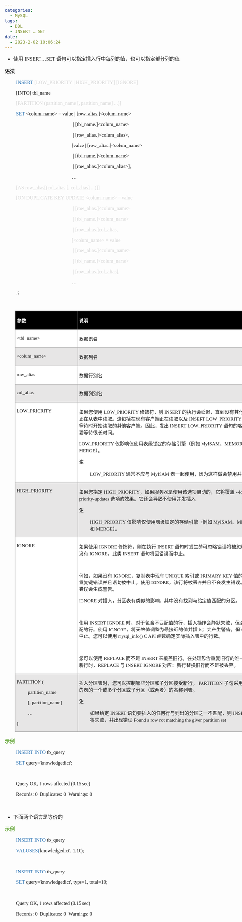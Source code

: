 ```yaml
---
categories:
  - MySQL
tags:
  - DDL
  - INSERT … SET
date:
  - 2023-2-02 10:06:24
---
```


<body lang=zh-CN style='font-family:"Microsoft YaHei UI";font-size:12.0pt'>
<!--StartFragment-->

<div style='direction:ltr;border-width:100%'>

<div style='direction:ltr;margin-top:0in;margin-left:0in;width:8.5909in'>

<div style='direction:ltr;margin-top:0in;margin-left:0in;width:8.5909in'>

<ul type=disc style='direction:ltr;unicode-bidi:embed;margin-top:0in;
 margin-bottom:0in'>
 <li style='margin-top:0;margin-bottom:0;vertical-align:middle'><span
     style='font-family:"Microsoft YaHei UI";font-size:12.0pt'>使用</span><span
     style='font-family:"Comic Sans MS";font-size:12.0pt'> INSERT</span><span
     style='font-family:"Microsoft YaHei UI";font-size:12.0pt'>…</span><span
     style='font-family:"Comic Sans MS";font-size:12.0pt'>SET </span><span
     style='font-family:"Microsoft YaHei UI";font-size:12.0pt'>语句可以指定插入行中每列的值，也可以指定部分列的值</span></li>
</ul>

<p style='font-family:"Microsoft YaHei UI";font-size:12.0pt'><span
style='font-weight:bold'>语法</span></p>

<p style='margin-left:.375in;font-family:"Comic Sans MS";font-size:
12.0pt'><span style='color:#2E75B5'>INSERT </span><span style='color:#D8D8D8'>[LOW_PRIORITY
| HIGH_PRIORITY] [IGNORE]</span></p>

<p style='margin-left:.375in;font-family:"Comic Sans MS";font-size:
12.0pt'>[INTO] tbl_name</p>

<p style='margin-left:.375in;font-family:"Comic Sans MS";font-size:
12.0pt;color:#D8D8D8'>[PARTITION (partition_name [, partition_name] ...)]</p>

<p style='margin-left:.375in;font-family:"Comic Sans MS";font-size:
12.0pt'><span style='color:#2E75B5' lang=zh-CN>SET </span><span lang=en-US>&lt;</span><span
lang=zh-CN>col</span><span lang=en-US>um</span><span lang=zh-CN>_name</span><span
lang=en-US>&gt;</span><span lang=zh-CN> = value</span><span lang=en-US> </span><span
lang=zh-CN>| [row_alias.]</span><span lang=en-US>&lt;</span><span lang=zh-CN>col</span><span
lang=en-US>um</span><span lang=zh-CN>_name</span><span lang=en-US>&gt;</span></p>

<p style='margin-left:2.25in;font-family:"Comic Sans MS";font-size:
12.0pt'><span lang=en-US><span style='mso-spacerun:yes'> </span></span><span
lang=zh-CN>| [tbl_name.]</span><span lang=en-US>&lt;</span><span lang=zh-CN>col</span><span
lang=en-US>um</span><span lang=zh-CN>_name</span><span lang=en-US>&gt;</span></p>

<p style='margin-left:2.25in;font-family:"Comic Sans MS";font-size:
12.0pt'><span lang=en-US><span style='mso-spacerun:yes'> </span></span><span
lang=zh-CN>| [row_alias.]</span><span lang=en-US>&lt;</span><span lang=zh-CN>col</span><span
lang=en-US>um</span><span lang=zh-CN>_alias</span><span lang=en-US>&gt;,</span></p>

<p style='margin-left:2.25in;font-family:"Comic Sans MS";font-size:
12.0pt'><span lang=en-US>[</span><span lang=zh-CN>value</span><span lang=en-US>
</span><span lang=zh-CN>| [row_alias.]</span><span lang=en-US>&lt;</span><span
lang=zh-CN>col</span><span lang=en-US>um</span><span lang=zh-CN>_name</span><span
lang=en-US>&gt;</span></p>

<p style='margin-left:2.25in;font-family:"Comic Sans MS";font-size:
12.0pt'><span lang=en-US><span style='mso-spacerun:yes'> </span></span><span
lang=zh-CN>| [tbl_name.]</span><span lang=en-US>&lt;</span><span lang=zh-CN>col</span><span
lang=en-US>um</span><span lang=zh-CN>_name</span><span lang=en-US>&gt;</span></p>

<p style='margin-left:2.25in;font-family:"Comic Sans MS";font-size:
12.0pt'><span lang=en-US><span style='mso-spacerun:yes'> </span></span><span
lang=zh-CN>| [row_alias.]</span><span lang=en-US>&lt;</span><span lang=zh-CN>col</span><span
lang=en-US>um</span><span lang=zh-CN>_alias</span><span lang=en-US>&gt;], </span></p>

<p style='margin-left:2.25in;font-family:"Comic Sans MS";font-size:
12.0pt' lang=en-US>…</p>

<p style='margin-left:.375in;font-family:"Comic Sans MS";font-size:
12.0pt;color:#D8D8D8'>[AS row_alias[(col_alias [, col_alias] ...)]]</p>

<p style='margin-left:.375in;font-family:"Comic Sans MS";font-size:
12.0pt;color:#D8D8D8'><span lang=zh-CN>[ON DUPLICATE KEY UPDATE </span><span
lang=en-US>&lt;</span><span lang=zh-CN>col</span><span lang=en-US>um</span><span
lang=zh-CN>_name</span><span lang=en-US>&gt;</span><span lang=zh-CN> = value</span><span
lang=en-US> </span></p>

<p style='margin-left:2.25in;font-family:"Comic Sans MS";font-size:
12.0pt;color:#D8D8D8'><span lang=en-US><span style='mso-spacerun:yes'> </span></span><span
lang=zh-CN>| [row_alias.]</span><span lang=en-US>&lt;</span><span lang=zh-CN>col</span><span
lang=en-US>um</span><span lang=zh-CN>_name</span><span lang=en-US>&gt;</span></p>

<p style='margin-left:2.25in;font-family:"Comic Sans MS";font-size:
12.0pt;color:#D8D8D8'><span lang=en-US><span style='mso-spacerun:yes'> </span></span><span
lang=zh-CN>| [tbl_name.]</span><span lang=en-US>&lt;</span><span lang=zh-CN>col</span><span
lang=en-US>um</span><span lang=zh-CN>_name</span><span lang=en-US>&gt;</span></p>

<p style='margin-left:2.25in;font-family:"Comic Sans MS";font-size:
12.0pt;color:#D8D8D8'><span lang=en-US><span style='mso-spacerun:yes'> </span></span><span
lang=zh-CN>| [row_alias.]col_alias</span><span lang=en-US>,</span></p>

<p style='margin-left:2.25in;font-family:"Comic Sans MS";font-size:
12.0pt;color:#D8D8D8'><span lang=en-US>[&lt;</span><span lang=zh-CN>col</span><span
lang=en-US>um</span><span lang=zh-CN>_name</span><span lang=en-US>&gt;</span><span
lang=zh-CN> = value</span><span lang=en-US> </span></p>

<p style='margin-left:2.25in;font-family:"Comic Sans MS";font-size:
12.0pt;color:#D8D8D8'><span lang=en-US><span style='mso-spacerun:yes'> </span></span><span
lang=zh-CN>| [row_alias.]</span><span lang=en-US>&lt;</span><span lang=zh-CN>col</span><span
lang=en-US>um</span><span lang=zh-CN>_name</span><span lang=en-US>&gt;</span></p>

<p style='margin-left:2.25in;font-family:"Comic Sans MS";font-size:
12.0pt;color:#D8D8D8'><span lang=en-US><span style='mso-spacerun:yes'> </span></span><span
lang=zh-CN>| [tbl_name.]</span><span lang=en-US>&lt;</span><span lang=zh-CN>col</span><span
lang=en-US>um</span><span lang=zh-CN>_name</span><span lang=en-US>&gt;</span></p>

<p style='margin-left:2.25in;font-family:"Comic Sans MS";font-size:
12.0pt;color:#D8D8D8'><span lang=en-US><span style='mso-spacerun:yes'> </span></span><span
lang=zh-CN>| [row_alias.]col_alias</span><span lang=en-US>],</span></p>

<p style='margin-left:2.25in;font-family:"Comic Sans MS";font-size:
12.0pt;color:#D8D8D8' lang=en-US>…</p>

<p style='margin-left:.375in;font-family:"Comic Sans MS";font-size:
12.0pt'><span style='color:#D8D8D8' lang=zh-CN>]</span><span lang=en-US>;</span></p>

<p style='margin-left:.375in;font-family:"Comic Sans MS";font-size:
11.0pt;color:#D8D8D8' lang=en-US>&nbsp;</p>

<div style='direction:ltr'>

<table border=1 cellpadding=0 cellspacing=0 valign=top style='direction:ltr;
 border-collapse:collapse;border-style:solid;border-color:#A3A3A3;border-width:
 1pt;margin-left:.3333in' title="" summary="">
 <tr>
  <td style='border-style:solid;border-color:#A3A3A3;border-width:1pt;
  background-color:black;vertical-align:top;width:2.0083in;padding:2.0pt 3.0pt 2.0pt 3.0pt'>
  <p style='font-family:"Microsoft YaHei UI";font-size:11.5pt;
  color:white'><span style='font-weight:bold'>参数</span></p>
  </td>
  <td style='border-style:solid;border-color:#A3A3A3;border-width:1pt;
  background-color:black;vertical-align:top;width:6.1194in;padding:2.0pt 3.0pt 2.0pt 3.0pt'>
  <p style='font-family:"Microsoft YaHei UI";font-size:11.5pt;
  color:white'><span style='font-weight:bold'>说明</span></p>
  </td>
 </tr>
 <tr>
  <td style='border-style:solid;border-color:#A3A3A3;border-width:1pt;
  background-color:white;vertical-align:top;width:2.0083in;padding:2.0pt 3.0pt 2.0pt 3.0pt'>
  <p style='font-family:"Comic Sans MS";font-size:11.5pt'
  lang=en-US>&lt;tbl_name&gt;</p>
  </td>
  <td style='border-style:solid;border-color:#A3A3A3;border-width:1pt;
  background-color:white;vertical-align:top;width:6.1194in;padding:2.0pt 3.0pt 2.0pt 3.0pt'>
  <p style='font-family:"Microsoft YaHei UI";font-size:11.5pt'>数据表名</p>
  </td>
 </tr>
 <tr>
  <td style='border-style:solid;border-color:#A3A3A3;border-width:1pt;
  background-color:#E7E6E6;vertical-align:top;width:2.0083in;padding:2.0pt 3.0pt 2.0pt 3.0pt'>
  <p style='font-family:"Comic Sans MS";font-size:11.5pt'
  lang=en-US>&lt;colum_name&gt;</p>
  </td>
  <td style='border-style:solid;border-color:#A3A3A3;border-width:1pt;
  background-color:#E7E6E6;vertical-align:top;width:6.1194in;padding:2.0pt 3.0pt 2.0pt 3.0pt'>
  <p style='font-family:"Microsoft YaHei UI";font-size:11.5pt'>数据列名</p>
  </td>
 </tr>
 <tr>
  <td style='border-style:solid;border-color:#A3A3A3;border-width:1pt;
  background-color:white;vertical-align:top;width:2.0083in;padding:2.0pt 3.0pt 2.0pt 3.0pt'>
  <p style='font-family:"Comic Sans MS";font-size:11.5pt'>row_alias</p>
  </td>
  <td style='border-style:solid;border-color:#A3A3A3;border-width:1pt;
  background-color:white;vertical-align:top;width:6.1194in;padding:2.0pt 3.0pt 2.0pt 3.0pt'>
  <p style='font-family:"Microsoft YaHei UI";font-size:11.5pt'>数据行别名</p>
  </td>
 </tr>
 <tr>
  <td style='border-style:solid;border-color:#A3A3A3;border-width:1pt;
  background-color:#E7E6E6;vertical-align:top;width:2.0083in;padding:2.0pt 3.0pt 2.0pt 3.0pt'>
  <p style='font-family:"Comic Sans MS";font-size:11.5pt'>col_alias</p>
  </td>
  <td style='border-style:solid;border-color:#A3A3A3;border-width:1pt;
  background-color:#E7E6E6;vertical-align:top;width:6.1194in;padding:2.0pt 3.0pt 2.0pt 3.0pt'>
  <p style='font-family:"Microsoft YaHei UI";font-size:11.5pt'>数据列别名</p>
  </td>
 </tr>
 <tr>
  <td style='border-style:solid;border-color:#A3A3A3;border-width:1pt;
  background-color:white;vertical-align:top;width:2.0083in;padding:2.0pt 3.0pt 2.0pt 3.0pt'>
  <p style='font-family:"Comic Sans MS";font-size:11.5pt'>LOW_PRIORITY</p>
  </td>
  <td style='border-style:solid;border-color:#A3A3A3;border-width:1pt;
  background-color:white;vertical-align:top;width:6.1888in;padding:2.0pt 3.0pt 2.0pt 3.0pt'>
  <p style='font-size:11.5pt'><span style='font-family:"Microsoft YaHei UI"'>如果您使用</span><span
  style='font-family:"Comic Sans MS"'> LOW_PRIORITY </span><span
  style='font-family:"Microsoft YaHei UI"'>修饰符，则</span><span style='font-family:
  "Comic Sans MS"'> INSERT </span><span style='font-family:"Microsoft YaHei UI"'>的执行会延迟，直到没有其他客户端正在从表中读取。这包括在现有客户端正在读取以及</span><span
  style='font-family:"Comic Sans MS"'> INSERT LOW_PRIORITY </span><span
  style='font-family:"Microsoft YaHei UI"'>语句正在等待时开始读取的其他客户端。因此，发出</span><span
  style='font-family:"Comic Sans MS"'> INSERT LOW_PRIORITY </span><span
  style='font-family:"Microsoft YaHei UI"'>语句的客户端可能要等待很长时间。</span></p>
  <p style='font-size:11.5pt'><span style='font-family:"Comic Sans MS"'>LOW_PRIORITY
  </span><span style='font-family:"Microsoft YaHei UI"'>仅影响仅使用表级锁定的存储引擎（例如</span><span
  style='font-family:"Comic Sans MS"'> MyISAM</span><span style='font-family:
  "Microsoft YaHei UI"'>、</span><span style='font-family:"Comic Sans MS"'>MEMORY
  </span><span style='font-family:"Microsoft YaHei UI"'>和</span><span
  style='font-family:"Comic Sans MS"'> MERGE</span><span style='font-family:
  "Microsoft YaHei UI"'>）。</span></p>
  <p style='font-family:"Microsoft YaHei UI";font-size:11.5pt'><span
  style='font-weight:bold'>注</span></p>
  <p style='margin-left:.375in;font-size:11.5pt'><span
  style='font-family:"Comic Sans MS"'>LOW_PRIORITY </span><span
  style='font-family:"Microsoft YaHei UI"'>通常不应与</span><span style='font-family:
  "Comic Sans MS"'> MyISAM </span><span style='font-family:"Microsoft YaHei UI"'>表一起使用，因为这样做会禁用并发插入</span></p>
  </td>
 </tr>
 <tr>
  <td style='border-style:solid;border-color:#A3A3A3;border-width:1pt;
  background-color:#E7E6E6;vertical-align:top;width:2.0083in;padding:2.0pt 3.0pt 2.0pt 3.0pt'>
  <p style='font-family:"Comic Sans MS";font-size:11.5pt'>HIGH_PRIORITY</p>
  </td>
  <td style='border-style:solid;border-color:#A3A3A3;border-width:1pt;
  background-color:#E7E6E6;vertical-align:top;width:6.1194in;padding:2.0pt 3.0pt 2.0pt 3.0pt'>
  <p style='font-size:11.5pt'><span style='font-family:"Microsoft YaHei UI"'>如果您指定</span><span
  style='font-family:"Comic Sans MS"'> HIGH_PRIORITY</span><span
  style='font-family:"Microsoft YaHei UI"'>，如果服务器是使用该选项启动的，它将覆盖</span><span
  style='font-family:"Comic Sans MS"'> --low-priority-updates </span><span
  style='font-family:"Microsoft YaHei UI"'>选项的效果。它还会导致不使用并发插入</span></p>
  <p style='font-family:"Microsoft YaHei UI";font-size:11.5pt'><span
  style='font-weight:bold'>注</span></p>
  <p style='margin-left:.375in;font-size:11.5pt'><span
  style='font-family:"Comic Sans MS"'>HIGH_PRIORITY </span><span
  style='font-family:"Microsoft YaHei UI"'>仅影响仅使用表级锁定的存储引擎（例如</span><span
  style='font-family:"Comic Sans MS"'> MyISAM</span><span style='font-family:
  "Microsoft YaHei UI"'>、</span><span style='font-family:"Comic Sans MS"'>MEMORY
  </span><span style='font-family:"Microsoft YaHei UI"'>和</span><span
  style='font-family:"Comic Sans MS"'> MERGE</span><span style='font-family:
  "Microsoft YaHei UI"'>）。</span></p>
  </td>
 </tr>
 <tr>
  <td style='border-style:solid;border-color:#A3A3A3;border-width:1pt;
  background-color:white;vertical-align:top;width:2.0083in;padding:2.0pt 3.0pt 2.0pt 3.0pt'>
  <p style='font-family:"Comic Sans MS";font-size:11.5pt'>IGNORE</p>
  </td>
  <td style='border-style:solid;border-color:#A3A3A3;border-width:1pt;
  background-color:white;vertical-align:top;width:6.1888in;padding:2.0pt 3.0pt 2.0pt 3.0pt'>
  <p style='font-size:11.5pt'><span style='font-family:"Microsoft YaHei UI"'>如果使用</span><span
  style='font-family:"Comic Sans MS"'> IGNORE </span><span style='font-family:
  "Microsoft YaHei UI"'>修饰符，则在执行</span><span style='font-family:"Comic Sans MS"'>
  INSERT </span><span style='font-family:"Microsoft YaHei UI"'>语句时发生的可忽略错误将被忽略。如果没有</span><span
  style='font-family:"Comic Sans MS"'> IGNORE</span><span style='font-family:
  "Microsoft YaHei UI"'>，此类</span><span style='font-family:"Comic Sans MS"'>
  INSERT </span><span style='font-family:"Microsoft YaHei UI"'>语句将因错误而中止。</span></p>
  <p style='font-family:"Comic Sans MS";font-size:11.5pt'>&nbsp;</p>
  <p style='font-size:11.5pt'><span style='font-family:"Microsoft YaHei UI"'>例如，如果没有</span><span
  style='font-family:"Comic Sans MS"'> IGNORE</span><span style='font-family:
  "Microsoft YaHei UI"'>，复制表中现有</span><span style='font-family:"Comic Sans MS"'>
  UNIQUE </span><span style='font-family:"Microsoft YaHei UI"'>索引或</span><span
  style='font-family:"Comic Sans MS"'> PRIMARY KEY </span><span
  style='font-family:"Microsoft YaHei UI"'>值的行会导致重复键错误并且语句被中止。使用</span><span
  style='font-family:"Comic Sans MS"'> IGNORE</span><span style='font-family:
  "Microsoft YaHei UI"'>，该行将被丢弃并且不会发生错误。忽略的错误会生成警告。</span></p>
  <p style='font-size:11.5pt'><span style='font-family:"Comic Sans MS"'>IGNORE
  </span><span style='font-family:"Microsoft YaHei UI"'>对插入，分区表有类似的影响，其中没有找到与给定值匹配的分区。</span></p>
  <p style='font-family:"Comic Sans MS";font-size:11.5pt'>&nbsp;</p>
  <p style='font-size:11.5pt'><span style='font-family:"Microsoft YaHei UI"'>使用</span><span
  style='font-family:"Comic Sans MS"'> INSERT IGNORE </span><span
  style='font-family:"Microsoft YaHei UI"'>时，对于包含不匹配值的行，插入操作会静默失败，但会插入匹配的行。使用</span><span
  style='font-family:"Comic Sans MS"'> IGNORE</span><span style='font-family:
  "Microsoft YaHei UI"'>，将无效值调整为最接近的值并插入；会产生警告，但语句不会中止。您可以使用</span><span
  style='font-family:"Comic Sans MS"'> mysql_info() C API </span><span
  style='font-family:"Microsoft YaHei UI"'>函数确定实际插入表中的行数。</span></p>
  <p style='font-family:"Comic Sans MS";font-size:11.5pt'>&nbsp;</p>
  <p style='font-size:11.5pt'><span style='font-family:"Microsoft YaHei UI"'>您可以使用</span><span
  style='font-family:"Comic Sans MS"'> REPLACE </span><span style='font-family:
  "Microsoft YaHei UI"'>而不是</span><span style='font-family:"Comic Sans MS"'>
  INSERT </span><span style='font-family:"Microsoft YaHei UI"'>来覆盖旧行。在处理包含重复旧行的唯一键值的新行时，</span><span
  style='font-family:"Comic Sans MS"'>REPLACE </span><span style='font-family:
  "Microsoft YaHei UI"'>与</span><span style='font-family:"Comic Sans MS"'>
  INSERT IGNORE </span><span style='font-family:"Microsoft YaHei UI"'>对应：新行替换旧行而不是被丢弃。</span></p>
  </td>
 </tr>
 <tr>
  <td style='border-style:solid;border-color:#A3A3A3;border-width:1pt;
  background-color:#E7E6E6;vertical-align:top;width:2.0083in;padding:2.0pt 3.0pt 2.0pt 3.0pt'>
  <p style='font-family:"Comic Sans MS";font-size:11.5pt'>PARTITION
  (</p>
  <p style='margin-left:.375in;font-family:"Comic Sans MS";
  font-size:11.5pt'>partition_name </p>
  <p style='margin-left:.375in;font-family:"Comic Sans MS";
  font-size:11.5pt'>[, partition_name] </p>
  <p style='margin-left:.375in;font-family:"Comic Sans MS";
  font-size:11.5pt'>…</p>
  <p style='font-family:"Comic Sans MS";font-size:11.5pt'>)</p>
  </td>
  <td style='border-style:solid;border-color:#A3A3A3;border-width:1pt;
  background-color:#E7E6E6;vertical-align:top;width:6.1437in;padding:2.0pt 3.0pt 2.0pt 3.0pt'>
  <p style='font-size:11.5pt'><span style='font-family:"Microsoft YaHei UI"'>插入分区表时，您可以控制哪些分区和子分区接受新行。</span><span
  style='font-family:"Comic Sans MS"'> PARTITION </span><span style='font-family:
  "Microsoft YaHei UI"'>子句采用逗号分隔的表的一个或多个分区或子分区（或两者）的名称列表。</span></p>
  <p style='font-family:"Microsoft YaHei UI";font-size:11.5pt'><span
  style='font-weight:bold'>注</span></p>
  <p style='margin-left:.375in;font-size:11.5pt'><span
  style='font-family:"Microsoft YaHei UI"'>如果给定</span><span style='font-family:
  "Comic Sans MS"'> INSERT </span><span style='font-family:"Microsoft YaHei UI"'>语句要插入的任何行与列出的分区之一不匹配，则</span><span
  style='font-family:"Comic Sans MS"'> INSERT </span><span style='font-family:
  "Microsoft YaHei UI"'>语句将失败，并出现错误</span><span style='font-family:"Comic Sans MS"'>
  Found a row not matching the given partition set</span></p>
  </td>
 </tr>
</table>

</div>

<p style='font-family:"Microsoft YaHei UI";font-size:12.0pt;
color:#70AD47'><span style='font-weight:bold'>示例</span></p>

<p style='margin-left:.375in;font-family:"Comic Sans MS";font-size:
12.0pt'><span style='color:#2E75B5'>INSERT INTO</span> tb_query </p>

<p style='margin-left:.375in;font-family:"Comic Sans MS";font-size:
12.0pt'><span style='color:#2E75B5'>SET</span> query='knowledgedict';</p>

<p style='margin-left:.375in;font-family:"Comic Sans MS";font-size:
12.0pt'>&nbsp;</p>

<p style='margin-left:.375in;font-family:"Comic Sans MS";font-size:
12.0pt'><span lang=zh-CN>Query OK, </span><span lang=en-US>1</span><span
lang=zh-CN> rows affected (0.15 sec)</span></p>

<p style='margin-left:.375in;font-family:"Comic Sans MS";font-size:
12.0pt'>Records: 0<span style='mso-spacerun:yes'>  </span>Duplicates: 0<span
style='mso-spacerun:yes'>  </span>Warnings: 0</p>

<p style='margin-left:.375in;font-family:"Comic Sans MS";font-size:
12.0pt'>&nbsp;</p>

<ul type=disc style='direction:ltr;unicode-bidi:embed;margin-top:0in;
 margin-bottom:0in'>
 <li style='margin-top:0;margin-bottom:0;vertical-align:middle'><span
     style='font-family:"Microsoft YaHei UI";font-size:12.0pt'>下面两个语言是等价的</span></li>
</ul>

<p style='font-family:"Microsoft YaHei UI";font-size:12.0pt;
color:#70AD47'><span style='font-weight:bold'>示例</span></p>

<p style='margin-left:.375in;font-family:"Comic Sans MS";font-size:
12.0pt'><span style='color:#2E75B5'>INSERT INTO</span> tb_query </p>

<p style='margin-left:.375in;font-family:"Comic Sans MS";font-size:
12.0pt'><span style='color:#2E75B5' lang=en-US>VALUSES(</span><span lang=zh-CN>'knowledgedict',
1</span><span lang=en-US>,10)</span><span lang=zh-CN>;</span></p>

<p style='margin-left:.375in;font-family:"Comic Sans MS";font-size:
12.0pt;color:#70AD47'>&nbsp;</p>

<p style='margin-left:.375in;font-family:"Comic Sans MS";font-size:
12.0pt'><span style='color:#2E75B5'>INSERT INTO</span> tb_query </p>

<p style='margin-left:.375in;font-family:"Comic Sans MS";font-size:
12.0pt'><span style='color:#2E75B5' lang=zh-CN>SET</span><span lang=zh-CN>
query='knowledgedict', type=1</span><span lang=en-US>, total=10</span><span
lang=zh-CN>;</span></p>

<p style='margin-left:.375in;font-family:"Comic Sans MS";font-size:
12.0pt'>&nbsp;</p>

<p style='margin-left:.375in;font-family:"Comic Sans MS";font-size:
12.0pt'><span lang=zh-CN>Query OK, </span><span lang=en-US>1</span><span
lang=zh-CN> rows affected (0.15 sec)</span></p>

<p style='margin-left:.375in;font-family:"Comic Sans MS";font-size:
12.0pt'>Records: 0<span style='mso-spacerun:yes'>  </span>Duplicates: 0<span
style='mso-spacerun:yes'>  </span>Warnings: 0</p>

</div>

</div>

</div>

<!--EndFragment-->
</body>
